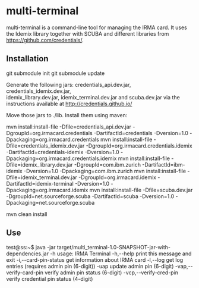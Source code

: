 multi-terminal
==============

multi-terminal is a command-line tool for managing the IRMA 
card. It uses the Idemix library together with SCUBA and different libraries
from https://github.com/credentials/.

## Installation

git submodule init
git submodule update

Generate the following jars: credentials_api.dev.jar, credentials_idemix.dev.jar,  
idemix_library.dev.jar, idemix_terminal.dev.jar and scuba.dev.jar
via the instructions available at http://credentials.github.io/

Move those jars to ./lib. Install them using maven:

mvn install:install-file -Dfile=credentials_api.dev.jar -DgroupId=org.irmacard.credentials -DartifactId=credentials -Dversion=1.0 -Dpackaging=org.irmacard.credentials
mvn install:install-file -Dfile=credentials_idemix.dev.jar -DgroupId=org.irmacard.credentials.idemix -DartifactId=credentials-idemix -Dversion=1.0 -Dpackaging=org.irmacard.credentials.idemix
mvn install:install-file -Dfile=idemix_library.dev.jar -DgroupId=com.ibm.zurich -DartifactId=ibm-idemix -Dversion=1.0 -Dpackaging=com.ibm.zurich
mvn install:install-file -Dfile=idemix_terminal.dev.jar -DgroupId=org.irmacard.idemix -DartifactId=idemix-terminal -Dversion=1.0 -Dpackaging=org.irmacard.idemix
mvn install:install-file -Dfile=scuba.dev.jar -DgroupId=net.sourceforge.scuba -DartifactId=scuba -Dversion=1.0 -Dpackaging=net.sourceforge.scuba

mvn clean install

## Use

test@ss:~$ java -jar target/multi_terminal-1.0-SNAPSHOT-jar-with-dependencies.jar -h
usage: IRMA Terminal
 -h,--help                      print this message and exit
 -i,--card-pin-status           get information about IRMA card
 -l,--log <arg>                 get log entries (requires admin pin
                                (6-digit))
 -uap <old-pin new-pin>         update admin pin (6-digit)
 -vap,--verify-card-pin <arg>   verify admin pin status (6-digit)
 -vcp,--verify-cred-pin <arg>   verify credential pin status (4-digit)
